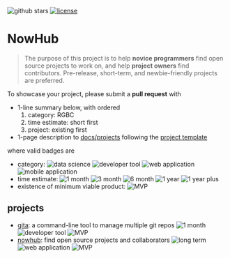 ![github stars](https://img.shields.io/github/stars/nosarthur/nowhub.svg)
[![license](https://img.shields.io/github/license/nosarthur/nowhub.svg)](https://github.com/nosarthur/nowhub/blob/master/LICENSE)

# NowHub

> The purpose of this project is to help **novice programmers** find open source
> projects to work on, and help **project owners** find contributors.
> Pre-release, short-term, and newbie-friendly projects are preferred.

To showcase your project, please submit a **pull request** with

- 1-line summary below, with ordered
    1. category: RGBC
    1. time estimate: short first
    1. project: existing first
- 1-page description to [docs/projects](https://github.com/nosarthur/nowhub/tree/master/docs/projects)
  following the [project template](https://github.com/nosarthur/nowhub/blob/master/template.md)

where valid badges are

- category: ![data science][ds] ![developer tool][dt] ![web application][wa] ![mobile application][ma]
- time estimate: ![1 month][1m] ![3 month][3m] ![6 month][6m] ![1 year][1y] ![1 year plus][1yp]
- existence of minimum viable product: ![MVP][mvp]

## projects

- [gita](projects/gita.md): a command-line tool to manage multiple git repos ![1 month][1m] ![developer tool][dt] ![MVP][mvp]
- [nowhub](projects/nowhub.md): find open source projects and collaborators ![long term][1yp] ![web application][wa] ![MVP][mvp]

[1m]: https://img.shields.io/badge/-1month-lightgrey.svg
[3m]: https://img.shields.io/badge/-3month-lightgrey.svg
[6m]: https://img.shields.io/badge/-6month-lightgrey.svg
[1y]: https://img.shields.io/badge/-1year-lightgrey.svg
[1yp]: https://img.shields.io/badge/-1year+-lightgrey.svg
[ds]: https://img.shields.io/badge/-data--science-red.svg
[dt]: https://img.shields.io/badge/-developer--tool-brightgreen.svg
[wa]: https://img.shields.io/badge/-web--application-blue.svg
[ma]: https://img.shields.io/badge/-mobile--application-9cf.svg
[mvp]: https://img.shields.io/badge/-MVP-yellow.svg
